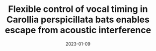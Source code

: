 ---
title: "Flexible control of vocal timing in Carollia perspicillata bats enables escape from acoustic interference"
collection: publications
permalink: /publication/2023_flexible-control-of-vocal-timing-in-carollia-persp
date: 2023-01-09
year: 2023
venue: 'Communications Biology'
authors: 'Kiai A, Clemens J, Kössl M, Poeppel D, Hechavarría J'
number: '208'
citation: 'Kiai A, Clemens J, Kössl M, Poeppel D, Hechavarría J (2023). Flexible control of vocal timing in Carollia perspicillata bats enables escape from acoustic interference. Communications Biology.'
category: 'article'
---